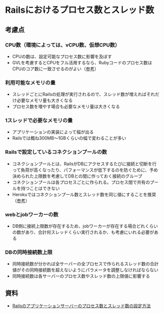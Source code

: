 # Railsにおけるプロセス数とスレッド数

## 考慮点
### CPU数（環境によっては、vCPU数、仮想CPU数）
- CPUの数は、設定可能なプロセス数に影響を及ぼす
- GVLを考慮するとCPUをフル活用するなら、Rubyコードのプロセス数はCPUのコア数に一致させるのがよい（[参考](https://devcenter.heroku.com/articles/deploying-rails-applications-with-the-puma-web-server#process-count-value)）


### 利用可能なメモリの量
- スレッドごとにRailsの処理が実行されるので、スレッド数が増えればそれだけ必要なメモリ量も大きくなる
- プロセス数を増やす場合も必要なメモリ量は大きくなる

### 1スレッドで必要なメモリの量
- アプリケーションの実装によって幅が出る
- Railsでは概ね300MB〜1GBくらいの幅で変わることが多い

### Railsで設定しているコネクションプールの数
- コネクションプールとは、RailsがDBにアクセスするたびに接続と切断を行って負荷が高くなったり、パフォーマンスが低下するのを防ぐために、予め決められた上限数を考慮してDBとの間に作っておく接続のグループ
- コネクションプールは各プロセスごとに作られる。プロセス間で共有のプールを持つことはできない
- Herokuではコネクションプール数とスレッド数を同じ値にすることを推奨（[参考](https://devcenter.heroku.com/articles/concurrency-and-database-connections#threaded-servers)）
### webとjobワーカーの数
- DB側に接続上限数が存在するため、jobワーカーが存在する場合どれくらいの数があり、合計何スレッドくらい実行されるか、も考慮にいれる必要がある
### DBの同時接続数上限
- 同時接続数が分かれば全サーバーの全プロセスで作られるスレッド数の合計値がその同時接続数を超えないようにパラメータを調整しなければならない
- 同時接続数は各サーバーのプロセス数やスレッド数の上限値に影響する

## 資料
- [Railsのアプリケーションサーバーのプロセス数とスレッド数の設定方法](https://tech-book.precena.co.jp/software/backend/ruby-on-rails/rails-process-and-thread)